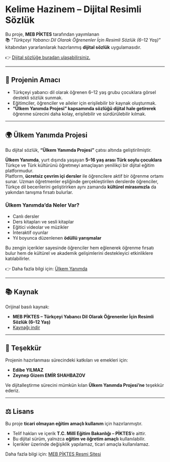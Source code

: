 # Kelime Hazinem – Dijital Resimli Sözlük

Bu proje, **MEB PİKTES** tarafından yayımlanan  
📚 *"Türkçeyi Yabancı Dil Olarak Öğrenenler İçin Resimli Sözlük (6–12 Yaş)"*  
kitabından yararlanılarak hazırlanmış **dijital sözlük** uygulamasıdır.  

👉 [Dijital sözlüğe buradan ulaşabilirsiniz.](https://kelimehazinem.github.io/)  

---

## 🎯 Projenin Amacı
- Türkçeyi yabancı dil olarak öğrenen 6–12 yaş grubu çocuklara görsel destekli sözlük sunmak.  
- Eğitimciler, öğrenciler ve aileler için erişilebilir bir kaynak oluşturmak.  
- **“Ülkem Yanımda Projesi” kapsamında sözlüğü dijital hale getirerek** öğrenme sürecini daha kolay, erişilebilir ve sürdürülebilir kılmak.  

---

## 🌍 Ülkem Yanımda Projesi
Bu dijital sözlük, **“Ülkem Yanımda Projesi”** çatısı altında geliştirilmiştir.  

**Ülkem Yanımda**, yurt dışında yaşayan **5–16 yaş arası Türk soylu çocuklara** Türkçe ve Türk kültürünü öğretmeyi amaçlayan yenilikçi bir dijital eğitim platformudur.  
Platform, **ücretsiz çevrim içi dersler** ile öğrencilere aktif bir öğrenme ortamı sunar. Uzman öğretmenler eşliğinde gerçekleştirilen derslerde öğrenciler, Türkçe dil becerilerini geliştirirken aynı zamanda **kültürel mirasımızla** da yakından tanışma fırsatı bulurlar.  

### Ülkem Yanımda’da Neler Var?
- Canlı dersler  
- Ders kitapları ve sesli kitaplar  
- Eğitici videolar ve müzikler  
- İnteraktif oyunlar  
- Yıl boyunca düzenlenen **ödüllü yarışmalar**  

Bu zengin içerikler sayesinde öğrenciler hem eğlenerek öğrenme fırsatı bulur hem de kültürel ve akademik gelişimlerini destekleyici etkinliklere katılabilirler.  

👉 Daha fazla bilgi için: [Ülkem Yanımda](ulkemyanimda.eba.gov.tr)  

---

## 📚 Kaynak
Orijinal basılı kaynak:  
- **MEB PİKTES – Türkçeyi Yabancı Dil Olarak Öğrenenler İçin Resimli Sözlük (6–12 Yaş)**  
- [Kaynağı indir](https://piktes.gov.tr/Dosyalar/Materyal/sozlukyeni.pdf)  

---

## 🙏 Teşekkür
Projenin hazırlanması sürecindeki katkıları ve emekleri için:  
- **Edibe YILMAZ**  
- **Zeynep Gizem EMİR SHAHBAZOV**  

Ve dijitalleştirme sürecini mümkün kılan **Ülkem Yanımda Projesi’ne** teşekkür ederiz.  

---

## ⚖️ Lisans
Bu proje **ticari olmayan eğitim amaçlı kullanım** için hazırlanmıştır.  

- Telif hakları ve içerik **T.C. Millî Eğitim Bakanlığı – PİKTES**’e aittir.  
- Bu dijital sürüm, yalnızca **eğitim ve öğretim amaçlı** kullanılabilir.  
- İçerikler üzerinde değişiklik yapılamaz, ticari amaçla kullanılamaz.  

Daha fazla bilgi için: [MEB PİKTES Resmi Sitesi](https://piktes.gov.tr/)  
